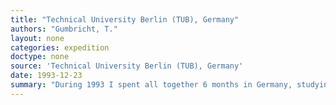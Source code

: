 ```yaml
---
title: "Technical University Berlin (TUB), Germany"
authors: "Gumbricht, T."
layout: none
categories: expedition
doctype: none
source: 'Technical University Berlin (TUB), Germany'
date: 1993-12-23
summary: "During 1993 I spent all together 6 months in Germany, studying at the Technical University Berlin (TUB) and the University in Kiel (Christian-Albrechts-Universität zu Kiel). The studies was made possible by a scholarship from Stockholms Byggmästareförening. It was during this period that I worked out the conceptual basis for my landscape studies, that later also formed the backbone of my PhD thesis."
---
```

